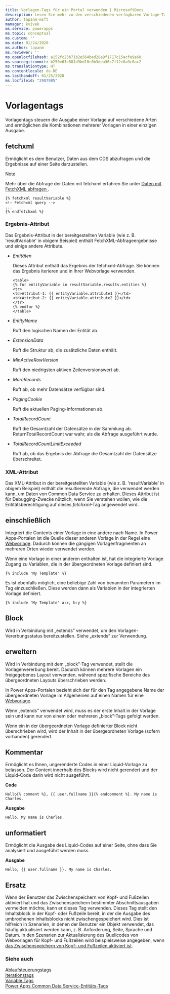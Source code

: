 ```yaml
---
title: Vorlagen-Tags für ein Portal verwenden | MicrosoftDocs
description: Lesen Sie mehr zu den verschiedenen verfügbaren Vorlage-Tags in einem Portal
author: tapanm-msft
manager: kvivek
ms.service: powerapps
ms.topic: conceptual
ms.custom: ''
ms.date: 01/24/2020
ms.author: tapanm
ms.reviewer: ''
ms.openlocfilehash: a152fc23b71b2e564bad28a9f1717c15acfe9a60
ms.sourcegitcommit: b250e63e881d9bd10c0b3dea36c7f12e8a9c6ac2
ms.translationtype: HT
ms.contentlocale: de-DE
ms.lasthandoff: 01/25/2020
ms.locfileid: "2987985"
---
```

# <a name="template-tags"></a>Vorlagentags

Vorlagentags steuern die Ausgabe einer Vorlage auf verschiedene Arten und ermöglichen die Kombinationen mehrerer Vorlagen in einer einzigen Ausgabe.

## <a name="fetchxml"></a>fetchxml

Ermöglicht es dem Benutzer, Daten aus dem CDS abzufragen und die Ergebnisse auf einer Seite darzustellen.

> [!NOTE]
> Mehr über die Abfrage der Daten mit fetchxml erfahren Sie unter [Daten mit FetchXML abfragen ](https://docs.microsoft.com/powerapps/developer/common-data-service/use-fetchxml-construct-query).

```
{% fetchxml resultVariable %}
<!— Fetchxml query -->
...
{% endfetchxml %}
```

### <a name="results-attribute"></a>Ergebnis-Attribut

Das Ergebnis-Attribut in der bereitgestellten Variable (wie z. B. 'resultVariable' in obigem Beispiel) enthält FetchXML-Abfrageergebnisse und einige andere Attribute.

- *Entitäten*

    Dieses Attribut enthält das Ergebnis der fetchxml-Abfrage. Sie können das Ergebnis iterieren und in Ihrer Webvorlage verwenden.

    ```
    <table> 
    {% for entityVariable in resultVariable.results.entities %} 
    <tr> 
    <td>Attribut-1: {{ entityVariable.attribute1 }}</td> 
    <td>Attribut-2: {{ entityVariable.attribute2 }}</td> 
    </tr> 
    {% endfor %} 
    </table> 
    ```

- *EntityName*

    Ruft den logischen Namen der Entität ab.

- *ExtensionData*

    Ruft die Struktur ab, die zusätzliche Daten enthält.

- *MinActiveRowVersion*

    Ruft den niedrigsten aktiven Zeilenversionswert ab.

- *MoreRecords*

    Ruft ab, ob mehr Datensätze verfügbar sind.

- *PagingCookie*

    Ruft die aktuellen Paging-Informationen ab.

- *TotalRecordCount*

    Ruft die Gesamtzahl der Datensätze in der Sammlung ab. <br/>
    ReturnTotalRecordCount war wahr, als die Abfrage ausgeführt wurde.

- *TotalRecordCountLimitExceeded*

    Ruft ab, ob das Ergebnis der Abfrage die Gesamtzahl der Datensätze überschreitet.

### <a name="xml-attribute"></a>XML-Attribut

Das XML-Attribut in der bereitgestellten Variable (wie z. B. 'resultVariable' in obigem Beispiel) enthält die resultierende Abfrage, die verwendet werden kann, um Daten von Common Data Service zu erhalten. Dieses Attribut ist für Debugging-Zwecke nützlich, wenn Sie verstehen wollen, wie die Entitätsberechtigung auf dieses *fetchxml*-Tag angewendet wird.  

## <a name="include"></a>einschließlich

Integriert die Contents einer Vorlage in eine andere nach Name. In Power Apps-Portalen ist die Quelle dieser anderen Vorlage in der Regel eine [Webvorlage](store-content-web-templates.md). Dadurch können die gängigen Vorlagenfragmenten an mehreren Orten wieder verwendet werden.  

Wenn eine Vorlage in einer anderen enthalten ist, hat die integrierte Vorlage Zugang zu Variablen, die in der übergeordneten Vorlage definiert sind.

`{% include 'My Template' %}`

Es ist ebenfalls möglich, eine beliebige Zahl von benannten Parametern im Tag einzuschließen. Diese werden dann als Variablen in der integrierten Vorlage definiert.

`{% include 'My Template' a:x, b:y %}`

## <a name="block"></a>Block

Wird in Verbindung mit „extends” verwendet, um den Vorlagen-Vererbungsstatus bereitzustellen. Siehe „extends” zur Verwendung.

## <a name="extends"></a>erweitern

Wird in Verbindung mit dem „block”-Tag verwendet, stellt die Vorlagenvererbung bereit. Dadurch können mehrere Vorlagen ein freigegebenes Layout verwenden, während spezifische Bereiche des übergeordneten Layouts überschrieben werden.

In Power Apps-Portalen bezieht sich der für den Tag angegebene Name der übergeordneten Vorlage im Allgemeinen auf einen Namen für eine [Webvorlage](store-content-web-templates.md).  

Wenn „extends” verwendet wird, muss es der erste Inhalt in der Vorlage sein und kann nur von einem oder mehreren „block”-Tags gefolgt werden.

Wenn ein in der übergeordneten Vorlage definierter Block nicht überschrieben wird, wird der Inhalt in der übergeordneten Vorlage (sofern vorhanden) gerendert.

## <a name="comment"></a>Kommentar

Ermöglicht es Ihnen, ungerenderte Codes in einer Liquid-Vorlage zu belassen. Der Content innerhalb des Blocks wird nicht gerendert und der Liquid-Code darin wird nicht ausgeführt.

**Code**

`Hello{% comment %}, {{ user.fullname }}{% endcomment %}. My name is Charles.`

**Ausgabe**

`Hello. My name is Charles.`

## <a name="raw"></a>unformatiert

Ermöglicht die Ausgabe des Liquid-Codes auf einer Seite, ohne dass Sie analysiert und ausgeführt werden muss.

**Ausgabe**

`Hello, {{ user.fullname }}. My name is Charles.`

## <a name="substitution"></a>Ersatz

Wenn der Benutzer das Zwischenspeichern von Kopf- und Fußzeilen aktiviert hat und das Zwischenspeichern bestimmter Abschnittsausgaben vermeiden möchte, kann er dieses Tag verwenden. Dieses Tag stellt den Inhaltsblock in der Kopf- oder Fußzeile bereit, in der die Ausgabe des umbrochenen Inhaltsblocks nicht zwischengespeichert wird. Dies ist hilfreich in Szenarien, in denen der Benutzer ein Objekt verwendet, das häufig aktualisiert werden kann, z. B. Anforderung, Seite, Sprache und Datum. In den Szenarien zur Aktualisierung des Quellcodes von Webvorlagen für Kopf- und Fußzeilen wird beispielsweise angegeben, wenn [das Zwischenspeichern von Kopf- und Fußzeilen aktiviert ist](../configure/enable-header-footer-output-caching.md).

### <a name="see-also"></a>Siehe auch

[Ablaufsteuerungstags](control-flow-tags.md)<br>
[Iterationstags](iteration-tags.md)<br>
[Variable Tags](variable-tags.md)<br>
[Power Apps Common Data Service-Entitäts-Tags](portals-entity-tags.md)
